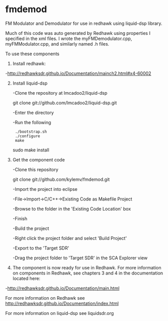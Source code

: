 # fmdemod
FM Modulator and Demodulator for use in redhawk using liquid-dsp library.  

Much of this code was auto generated by Redhawk using properties I specified in the xml files. I wrote the myFMDemodulator.cpp, myFMModulator.cpp, and similarly named .h files.

To use these components

1) Install redhawk:

  -http://redhawksdr.github.io/Documentation/mainch2.html#x4-60002

2) Install liquid-dsp

	-Clone the repository at lmcadoo2/liquid-dsp

	  git clone git://github.com/lmcadoo2/liquid-dsp.git

	-Enter the directory

	-Run the following
	
		./bootstrap.sh
	 	./configure
	 	make
  	sudo make install

3) Get the component code

	-Clone this repository

	 git clone git://github.com/kylemv/fmdemod.git

	-Import the project into eclipse

  	-File->Import->C/C++->Existing Code as Makefile Project

  	-Browse to the folder in the 'Existing Code Location' box

  	-Finish

	-Build the project

  	-Right click the project folder and select 'Build Project'

	-Export to the 'Target SDR'

  	-Drag the project folder to 'Target SDR' in the SCA Explorer view

4) The component is now ready for use in Redhawk. For more information on components in Redhawk, see chapters 3 and 4 in the documentation located here:

  -http://redhawksdr.github.io/Documentation/main.html

For more information on Redhawk see http://redhawksdr.github.io/Documentation/index.html

For more information on liquid-dsp see liquidsdr.org
